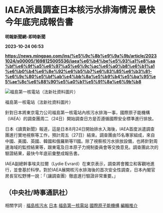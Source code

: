 # IAEA派員調查日本核污水排海情況 最快今年底完成報告書
**明報新聞網-即時新聞**

**2023-10-24 06:53**

**https://news.mingpao.com/ins/%e5%9c%8b%e9%9a%9b/article/20231024/s00005/1698125005536/iaea%e6%b4%be%e5%93%a1%e8%aa%bf%e6%9f%a5%e6%97%a5%e6%9c%ac%e6%a0%b8%e6%b1%a1%e6%b0%b4%e6%8e%92%e6%b5%b7%e6%83%85%e6%b3%81-%e6%9c%80%e5%bf%ab%e4%bb%8a%e5%b9%b4%e5%ba%95%e5%ae%8c%e6%88%90%e5%a0%b1%e5%91%8a%e6%9b%b8**

![福島第一核電站（法新社資料圖片）](https://fs.mingpao.com/ins/20231024/s00005/c16f30beeebac243c6a52281f5d7577e.jpg)

福島第一核電站（法新社資料圖片）

針對日本將東京電力公司福島第一核電站內核污水排海一事，國際原子能機構（IAEA）的調查團周二（24日）開始調查日方是否遵循國際安全標準進行排放。

日本《讀賣新聞》報道，這是日本8月24日開始排水入海後，IAEA首度派遣調查團進行實地視察等工作，預計周五（27日）結束。調查團由15名專家組成，來自中國、美國、英國、韓國和俄羅斯等11國。除了視察核污水排放設備，也將針對周邊海域的監控結果等，跟東電及日本原子力規制委員會等交換意見。調查團此次的驗證結果，最快今年底前彙整成報告書。

IAEA副總幹事埃夫拉爾（Lydie Evrard）在東京表示，調查將會獨立和客觀地進行，並會基於科學。對於IAEA展開核污水排海後的首次安全性調查，日本內閣官房長官松野博一說：「（讓調查團）徹底進行驗證非常重要。」

（中央社/時事通訊社）
-----------

相關字詞﹕[福島核污水](https://news.mingpao.com/ins/%e5%9c%8b%e9%9a%9b/article/20231024/s00005/php/search2.php?pnssection=all&inssection=all&searchtype=A&keywords=%E7%A6%8F%E5%B3%B6%E6%A0%B8%E6%B1%A1%E6%B0%B4) [日本](https://news.mingpao.com/ins/%e5%9c%8b%e9%9a%9b/article/20231024/s00005/php/search2.php?pnssection=all&inssection=all&searchtype=A&keywords=%E6%97%A5%E6%9C%AC) [福島第一核電站](https://news.mingpao.com/ins/%e5%9c%8b%e9%9a%9b/article/20231024/s00005/php/search2.php?pnssection=all&inssection=all&searchtype=A&keywords=%E7%A6%8F%E5%B3%B6%E7%AC%AC%E4%B8%80%E6%A0%B8%E9%9B%BB%E7%AB%99) [國際原子能機構](https://news.mingpao.com/ins/%e5%9c%8b%e9%9a%9b/article/20231024/s00005/php/search2.php?pnssection=all&inssection=all&searchtype=A&keywords=%E5%9C%8B%E9%9A%9B%E5%8E%9F%E5%AD%90%E8%83%BD%E6%A9%9F%E6%A7%8B) [編輯推介](https://news.mingpao.com/ins/%e5%9c%8b%e9%9a%9b/article/20231024/s00005/php/search2.php?pnssection=all&inssection=all&searchtype=A&keywords=%E7%B7%A8%E8%BC%AF%E6%8E%A8%E4%BB%8B)